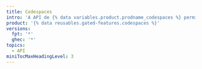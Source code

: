 ```yaml
---
title: Codespaces
intro: 'A API de {% data variables.product.prodname_codespaces %} permite que você gerencie seus codespaces usando a API REST.'
product: '{% data reusables.gated-features.codespaces %}'
versions:
  fpt: '*'
  ghec: '*'
topics:
  - API
miniTocMaxHeadingLevel: 3
---
```


<!--
  Operations are automatically generated. Markdown for this page is located in data/reusables/rest-reference/codespaces
-->
